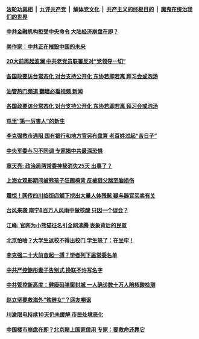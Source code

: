 ####  [法轮功真相](../../../../basic/blob/master/README.md?t=08271101) &nbsp;|&nbsp; [九评共产党](../../../../9ping.md/blob/master/README.md?t=08271101) &nbsp;|&nbsp; [解体党文化](../../../../jtdwh.md/blob/master/README.md?t=08271101)  &nbsp;|&nbsp; [共产主义的终极目的](../../../../gczydzjmd.md/blob/master/README.md?t=08271101) &nbsp;|&nbsp; [魔鬼在统治我们的世界](../../../../mgztzwmdsj.md/blob/master/README.md?t=08271101) 

#### [中共金融机构拒受中央命令 大陆经济崩盘在即？](../pages/soh5/649091.md?t=08271101) 
#### [美作家：中共正在摧毁中国的未来](../pages/soh5/649052.md?t=08271101) 
#### [20大前再起波澜 中共老党员联署反对“党领导一切”](../pages/soh5/649055.md?t=08271101) 
#### [各国政要访台常态化 对台支持公开化 东协若即若离 拜习会或泡汤](../pages/soh5/649058.md?t=08271101) 
#### [油管热门频道 翻墙必看视频 新闻](http://45.76.130.85:81/youtube.html?08271101)
#### [各国政要访台常态化 对台支持公开化 东协若即若离 拜习会或泡汤](../pages/soh5/649058.md?t=08271101) 
#### [屯里“第一厉害人”的新生](../pages/soh5/649061.md?t=08271101) 
#### [李克强救市遇阻 国有银行和地方官另有盘算 老百姓过起“苦日子”](../pages/soh5/649025.md?t=08271101) 
#### [中央军委与习不同调 专家揭中共最深恐惧](../pages/soh5/648962.md?t=08271101) 
#### [章天亮: 政治局两常委神秘消失25天 出事了？](../pages/soh5/648989.md?t=08271101) 
#### [上海女观影期间被熊孩子狂踢椅背 反被狠父踹至脑损伤](../pages/soh5/648980.md?t=08271101) 
#### [震惊！网传四川临街店舖下挖出大量人体残骸 疑与器官买卖有关](../pages/soh5/648968.md?t=08271101) 
#### [台风来袭 南宁8百万人风雨中做核酸 只因一个误会？](../pages/soh5/648947.md?t=08271101) 
#### [江峰: 官网为小熊猫征名引全网沸腾 表象背后的民意 ](../pages/soh5/648950.md?t=08271101) 
#### [北京怕啥？大学生返校不得出校门 学生怒了：在坐牢！](../pages/soh5/648944.md?t=08271101) 
#### [李克强二十大前奋起一搏？学者列下届常委名单](../pages/soh5/648884.md?t=08271101) 
#### [中共严控鲍彤妻子告别式 挽联不许写名字](../pages/soh5/648893.md?t=08271101) 
#### [中共管控新高度：健康码弹窗封城 一人确诊数十万人陪核酸检测 ](../pages/soh5/648749.md?t=08271101) 
#### [赵立坚要救海外“铁链女”？网友嘲讽](../pages/soh5/648812.md?t=08271101) 
#### [川渝限电持续10天仍未缓解 市民处境恶化](../pages/soh5/648806.md?t=08271101) 
#### [中国楼市崩盘在即？北京赌上国家信用 专家：要救命还靠它](../pages/soh5/648797.md?t=08271101) 
<img src='http://gfw-breaker.win/goodnews/indexes/soh5.md' width='0px' height='0px'/>
